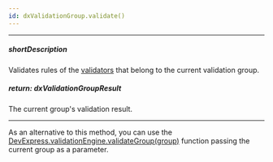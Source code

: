 ```yaml
---
id: dxValidationGroup.validate()
---
```

---
##### shortDescription
Validates rules of the [validators](/api-reference/10%20UI%20Widgets/dxValidator/dxValidator.md '/Documentation/ApiReference/UI_Widgets/dxValidator/') that belong to the current validation group.

##### return: dxValidationGroupResult
The current group's validation result.

---
As an alternative to this method, you can use the [DevExpress.validationEngine.validateGroup(group)](/Documentation/ApiReference/Common/Utils/validationEngine/#validateGroupgroup) function passing the current group as a parameter.